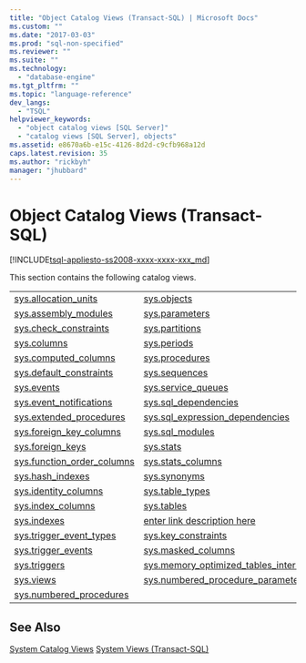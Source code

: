 ```yaml
---
title: "Object Catalog Views (Transact-SQL) | Microsoft Docs"
ms.custom: ""
ms.date: "2017-03-03"
ms.prod: "sql-non-specified"
ms.reviewer: ""
ms.suite: ""
ms.technology: 
  - "database-engine"
ms.tgt_pltfrm: ""
ms.topic: "language-reference"
dev_langs: 
  - "TSQL"
helpviewer_keywords: 
  - "object catalog views [SQL Server]"
  - "catalog views [SQL Server], objects"
ms.assetid: e8670a6b-e15c-4126-8d2d-c9cfb968a12d
caps.latest.revision: 35
ms.author: "rickbyh"
manager: "jhubbard"
---
```

# Object Catalog Views (Transact-SQL)
[!INCLUDE[tsql-appliesto-ss2008-xxxx-xxxx-xxx_md](../../../a9retired/includes/tsql-appliesto-ss2008-xxxx-xxxx-xxx-md.md)]

  This section contains the following catalog views.  
  
|||  
|-|-|  
|[sys.allocation_units](../../../relational-databases/reference/system-catalog-views/sys.allocation-units-transact-sql.md)|[sys.objects](../../../relational-databases/reference/system-catalog-views/sys.objects-transact-sql.md)|  
|[sys.assembly_modules](../../../relational-databases/reference/system-catalog-views/sys.assembly-modules-transact-sql.md)|[sys.parameters](../../../relational-databases/reference/system-catalog-views/sys.parameters-transact-sql.md)|  
|[sys.check_constraints](../../../relational-databases/reference/system-catalog-views/sys.check-constraints-transact-sql.md)|[sys.partitions](../../../relational-databases/reference/system-catalog-views/sys.partitions-transact-sql.md)|  
|[sys.columns](../../../relational-databases/reference/system-catalog-views/sys.columns-transact-sql.md)|[sys.periods](../../../relational-databases/reference/system-catalog-views/sys.periods-transact-sql.md)|  
|[sys.computed_columns](../../../relational-databases/reference/system-catalog-views/sys.computed-columns-transact-sql.md)|[sys.procedures](../../../relational-databases/reference/system-catalog-views/sys.procedures-transact-sql.md)|  
|[sys.default_constraints](../../../relational-databases/reference/system-catalog-views/sys.default-constraints-transact-sql.md)|[sys.sequences](../../../relational-databases/reference/system-catalog-views/sys.sequences-transact-sql.md)|  
|[sys.events](../../../relational-databases/reference/system-catalog-views/sys.events-transact-sql.md)|[sys.service_queues](../../../relational-databases/reference/system-catalog-views/sys.service-queues-transact-sql.md)|  
|[sys.event_notifications](../../../relational-databases/reference/system-catalog-views/sys.event-notifications-transact-sql.md)|[sys.sql_dependencies](../../../relational-databases/reference/system-catalog-views/sys.sql-dependencies-transact-sql.md)|  
|[sys.extended_procedures](../../../relational-databases/reference/system-catalog-views/sys.extended-procedures-transact-sql.md)|[sys.sql_expression_dependencies](../../../relational-databases/reference/system-catalog-views/sys.sql-expression-dependencies-transact-sql.md)|  
|[sys.foreign_key_columns](../../../relational-databases/reference/system-catalog-views/sys.foreign-key-columns-transact-sql.md)|[sys.sql_modules](../../../relational-databases/reference/system-catalog-views/sys.sql-modules-transact-sql.md)|  
|[sys.foreign_keys](../../../relational-databases/reference/system-catalog-views/sys.foreign-keys-transact-sql.md)|[sys.stats](../../../relational-databases/reference/system-catalog-views/sys.stats-transact-sql.md)|  
|[sys.function_order_columns](../../../relational-databases/reference/system-catalog-views/sys.function-order-columns-transact-sql.md)|[sys.stats_columns](../../../relational-databases/reference/system-catalog-views/sys.stats-columns-transact-sql.md)|  
|[sys.hash_indexes](../../../relational-databases/reference/system-catalog-views/sys.hash-indexes-transact-sql.md)|[sys.synonyms](../../../relational-databases/reference/system-catalog-views/sys.synonyms-transact-sql.md)|  
|[sys.identity_columns](../../../relational-databases/reference/system-catalog-views/sys.identity-columns-transact-sql.md)|[sys.table_types](../../../relational-databases/reference/system-catalog-views/sys.table-types-transact-sql.md)|  
|[sys.index_columns](../../../relational-databases/reference/system-catalog-views/sys.index-columns-transact-sql.md)|[sys.tables](../../../relational-databases/reference/system-catalog-views/sys.tables-transact-sql.md)|  
|[sys.indexes](../../../relational-databases/reference/system-catalog-views/sys.indexes-transact-sql.md)|[enter link description here](../../../relational-databases/reference/system-catalog-views/sys.index-resumable-operations.md)
[sys.trigger_event_types](../../../relational-databases/reference/system-catalog-views/sys.trigger-event-types-transact-sql.md)|[sys.key_constraints](../../../relational-databases/reference/system-catalog-views/sys.key-constraints-transact-sql.md)|
|[sys.trigger_events](../../../relational-databases/reference/system-catalog-views/sys.trigger-events-transact-sql.md)|[sys.masked_columns](../../../relational-databases/reference/system-catalog-views/sys.masked-columns-transact-sql.md)|
|[sys.triggers](../../../relational-databases/reference/system-catalog-views/sys.triggers-transact-sql.md)|[sys.memory_optimized_tables_internal_attributes](../../../relational-databases/reference/system-catalog-views/sys.memory-optimized-tables-internal-attributes-transact-sql.md)|
|[sys.views](../../../relational-databases/reference/system-catalog-views/sys.views-transact-sql.md)|[sys.numbered_procedure_parameters](../../../relational-databases/reference/system-catalog-views/sys.numbered-procedure-parameters-transact-sql.md)|
|[sys.numbered_procedures](../../../relational-databases/reference/system-catalog-views/sys.numbered-procedures-transact-sql.md)||  
  
## See Also  
 [System Catalog Views](System%20Catalog%20Views%20\(Transact-SQL\).md)
 [System Views &#40;Transact-SQL&#41;](../../../a9retired/system-views-transact-sql.md)  
  
  